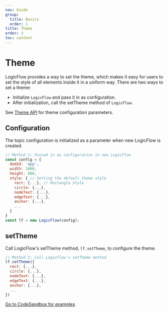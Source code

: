 ```yaml
---
nav: Guide
group:
  title: Basics
  order: 1
title: Theme
order: 3
toc: content
---
```


# Theme

LogicFlow provides a way to set the theme, which makes it easy for users to set the style of all elements inside it in a uniform way.
There are two ways to set a theme:

- Initialize `LogicFlow` and pass it in as configuration.
- After initialization, call the setTheme method of `LogicFlow`.

See [Theme API](/en-US/api/theme-api) for theme configuration parameters.

## Configuration

The topic configuration is initialized as a parameter when new LogicFlow is created.

```jsx | pure
// Method 1: Passed in as configuration in new LogicFlow
const config = {
  domId: 'app',
  width: 1000,
  height: 800,
  style: { // Setting the default theme style
    rect: {...}, // Rectangle Style
    circle: {...},
    nodeText: {...},
    edgeText: {...},
    anchor: {...},
    ...
  }
}
const lf = new LogicFlow(config);
```

## setTheme

Call LogicFlow's setTheme method, `lf.setTheme`, to configure the theme.

```jsx | pure
// Method 2: Call LogicFlow's setTheme method
lf.setTheme({
  rect: {...},
  circle: {...},
  nodeText: {...},
  edgeText: {...},
  anchor: {...},
  ...
})
```

<a href="https://codesandbox.io/embed/logicflow-step6-err2o?fontsize=14&hidenavigation=1&theme=dark&view=preview" target="_blank"> Go to CodeSandbox for examples </a>

